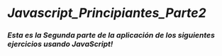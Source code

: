 # **_Javascript_Principiantes_Parte2_**

### **_Esta es la Segunda parte de la aplicación de los siguientes ejercicios usando JavaScript!_**
